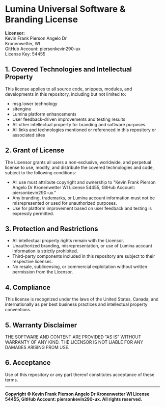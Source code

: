 # Lumina Universal Software & Branding License

**Licensor:**  
Kevin Frank Pierson Angelo Dr  
Kronenwetter, WI  
GitHub Account: piersonkevin290-ux  
License Key: 54455

## 1. Covered Technologies and Intellectual Property

This license applies to all source code, snippets, modules, and developments in this repository, including but not limited to:
- msg.lower technology
- sltengine
- Lumina platform enhancements
- User feedback-driven improvements and testing results
- All other intellectual property for branding and software purposes
- All links and technologies mentioned or referenced in this repository or associated sites

## 2. Grant of License

The Licensor grants all users a non-exclusive, worldwide, and perpetual license to use, modify, and distribute the covered technologies and code, subject to the following conditions:
- All use must attribute copyright and ownership to "Kevin Frank Pierson Angelo Dr Kronenwetter WI License 54455, GitHub Account: piersonkevin290-ux."
- Any branding, trademarks, or Lumina account information must not be misrepresented or used for unauthorized purposes.
- Use for platform improvement based on user feedback and testing is expressly permitted.

## 3. Protection and Restrictions

- All intellectual property rights remain with the Licensor.
- Unauthorized branding, misrepresentation, or use of Lumina account information is strictly prohibited.
- Third-party components included in this repository are subject to their respective licenses.
- No resale, sublicensing, or commercial exploitation without written permission from the Licensor.

## 4. Compliance

This license is recognized under the laws of the United States, Canada, and internationally as per best business practices and intellectual property conventions.

## 5. Warranty Disclaimer

THE SOFTWARE AND CONTENT ARE PROVIDED "AS IS" WITHOUT WARRANTY OF ANY KIND. THE LICENSOR IS NOT LIABLE FOR ANY DAMAGES ARISING FROM USE.

## 6. Acceptance

Use of this repository or any part thereof constitutes acceptance of these terms.

---

**Copyright © Kevin Frank Pierson Angelo Dr Kronenwetter WI License 54455, GitHub Account: piersonkevin290-ux. All rights reserved.**